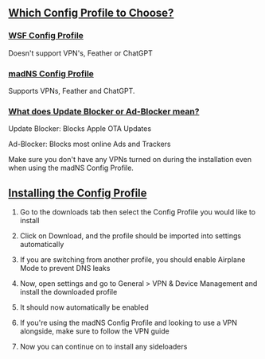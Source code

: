 ## [Which Config Profile to Choose?](whysoooofurious.netlify.app)

### [WSF Config Profile](whysoooofurious.netlify.app)
Doesn't support VPN's, Feather or ChatGPT

### [madNS Config Profile](whysoooofurious.netlify.app)
Supports VPNs, Feather and ChatGPT.

### [What does Update Blocker or Ad-Blocker mean?](whysoooofurious.netlify.app)
Update Blocker: Blocks Apple OTA Updates

Ad-Blocker: Blocks most online Ads and Trackers

Make sure you don't have any VPNs turned on during the installation even when using the madNS Config Profile.

## [Installing the Config Profile](whysoooofurious.netlify.app)
1. Go to the downloads tab then select the Config Profile you would like to install

2. Click on Download, and the profile should be imported into settings automatically

3. If you are switching from another profile, you should enable Airplane Mode to prevent DNS leaks

4. Now, open settings and go to General > VPN & Device Management and install the downloaded profile

5. It should now automatically be enabled

6. If you're using the madNS Config Profile and looking to use a VPN alongside, make sure to follow the VPN guide

6. Now you can continue on to install any sideloaders
